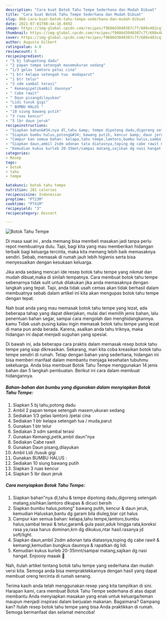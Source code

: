```yaml
---
description: "Cara buat Botok Tahu Tempe Sederhana dan Mudah Dibuat"
title: "Cara buat Botok Tahu Tempe Sederhana dan Mudah Dibuat"
slug: 868-cara-buat-botok-tahu-tempe-sederhana-dan-mudah-dibuat
date: 2021-07-01T08:44:16.049Z
image: https://img-global.cpcdn.com/recipes/f9686d3040387c7f/680x482cq70/botok-tahu-tempe-foto-resep-utama.jpg
thumbnail: https://img-global.cpcdn.com/recipes/f9686d3040387c7f/680x482cq70/botok-tahu-tempe-foto-resep-utama.jpg
cover: https://img-global.cpcdn.com/recipes/f9686d3040387c7f/680x482cq70/botok-tahu-tempe-foto-resep-utama.jpg
author: Augusta Gilbert
ratingvalue: 4.8
reviewcount: 5
recipeingredient:
- "5 bj tahupotong dadu"
- "2 papan tempe setengah masemukuran sedang"
- "1/3 gelas lamtoro petai cina"
- "1 btr kelapa setengah tua  mudaparut"
- "1 btr telur"
- "3 sdm sambal terasi"
- " Kemangipetikambil daunnya"
- " Cabe rawit"
- " Daun pisangdilayukan"
- "Lidi tusuk gigi"
- " BUMBU HALUS "
- "10 siung bawang putih"
- "3 ruas kencur"
- "5 lbr daun jeruk"
recipeinstructions:
- "Siapkan bahan&#34;nya dl,tahu &amp; tempe dipotong dadu,digoreng setengah matang,sisihkan.lamtoro dikupas &amp; dicuci bersih"
- "Siapkan bumbu halus,potong&#34; bawang putih, kencur &amp; daun jeruk, kemudian Haluskan,bantu dg garam bila diuleg,biar cpt halus"
- "Campur kan semua bahan: kelapa,tahu tempe,lamtoro,bumbu halus,sambal terasi &amp; telur,garam&amp; gula pasir,aduk hingga rata,koreksi rasa ya,rasa harus dominan,krn dg dikukus,ntar hasil.rasanya jd soft/light."
- "Siapkan daun,ambil 2sdm adonan tata diatasnya,toping dg cabe rawit &amp; kemangi,kemudian bungkus daunnya &amp; rapatkan dg lidi."
- "Kemudian kukus kurleb 20-35mnt/sampai matang,sajikan dg nasi hangat. Enjoooy maaak 💞"
categories:
- Resep
tags:
- botok
- tahu
- tempe

katakunci: botok tahu tempe 
nutrition: 281 calories
recipecuisine: Indonesian
preptime: "PT23M"
cooktime: "PT41M"
recipeyield: "3"
recipecategory: Dessert

---
```



![Botok Tahu Tempe](https://img-global.cpcdn.com/recipes/f9686d3040387c7f/680x482cq70/botok-tahu-tempe-foto-resep-utama.jpg)

Di masa  saat ini , anda memang bisa membeli masakan jadi tanpa perlu repot membuatnya dulu. Tapi, bagi kita yang mau memberikan hidangan terbaik bagi keluarga tercinta, maka kita memang lebih baik memasaknya sendiri. Sebab, memasak di rumah jauh lebih higienis serta bisa menyesuaikan dengan kesukaan keluarga.

Jika anda sedang mencari ide resep botok tahu tempe yang nikmat dan mudah dibuat,maka di sinilah tempatnya. Cara membuat botok tahu tempe  sebenarnya tidak sulit untuk dilakukan jika anda memasaknya dengan langkah yang tepat. Tapi, anda tidak usah cemas akan tidak berhasil dalam membuatnya 
sebab dalam artikel ini kita akan mengupas botok tahu tempe dengan tepat.  



Nah buat anda yang mau memasak botok tahu tempe yang lezat, ada beberapa tahap yang dapat dikerjakan, mulai dari memilih jenis bahan, lalu penentuan bahan segar, sampai cara mengolah dan menghidangkannya. kamu Tidak usah pusing kalau ingin memasak botok tahu tempe yang lezat di mana pun anda berada. Karena, asalkan anda  tahu triknya, maka hidangan ini dapat menjadi suguhan yang spesial.

Di bawah ini, ada beberapa cara praktis  dalam memasak resep botok tahu tempe yang siap dikreasikan. Sekarang, mari kita coba kreasikan botok tahu tempe sendiri di rumah. Tetap dengan bahan yang sederhana, hidangan ini bisa memberi manfaat dalam membantu menjaga kesehatan tubuhmu sekeluarga. Anda bisa membuat Botok Tahu Tempe menggunakan 14 jenis bahan dan 5 langkah pembuatan. Berikut ini cara dalam membuat hidangannya.

<!--inarticleads1-->

##### Bahan-bahan dan bumbu yang digunakan dalam menyiapkan Botok Tahu Tempe:

1. Siapkan 5 bj tahu,potong dadu
1. Ambil 2 papan tempe setengah masem,ukuran sedang
1. Sediakan 1/3 gelas lamtoro /petai cina
1. Sediakan 1 btr kelapa setengah tua / muda,parut
1. Gunakan 1 btr telur
1. Sediakan 3 sdm sambal terasi
1. Gunakan  Kemangi,petik,ambil daun&#34;nya
1. Sediakan  Cabe rawit
1. Gunakan  Daun pisang,dilayukan
1. Ambil Lidi /tusuk gigi
1. Gunakan  BUMBU HALUS :
1. Sediakan 10 siung bawang putih
1. Siapkan 3 ruas kencur
1. Siapkan 5 lbr daun jeruk




<!--inarticleads2-->

##### Cara menyiapkan Botok Tahu Tempe:

1. Siapkan bahan&#34;nya dl,tahu &amp; tempe dipotong dadu,digoreng setengah matang,sisihkan.lamtoro dikupas &amp; dicuci bersih
1. Siapkan bumbu halus,potong&#34; bawang putih, kencur &amp; daun jeruk, kemudian Haluskan,bantu dg garam bila diuleg,biar cpt halus
1. Campur kan semua bahan: kelapa,tahu tempe,lamtoro,bumbu halus,sambal terasi &amp; telur,garam&amp; gula pasir,aduk hingga rata,koreksi rasa ya,rasa harus dominan,krn dg dikukus,ntar hasil.rasanya jd soft/light.
1. Siapkan daun,ambil 2sdm adonan tata diatasnya,toping dg cabe rawit &amp; kemangi,kemudian bungkus daunnya &amp; rapatkan dg lidi.
1. Kemudian kukus kurleb 20-35mnt/sampai matang,sajikan dg nasi hangat. Enjoooy maaak 💞




Nah, itulah artikel tentang  botok tahu tempe  yang sederhana dan mudah versi kita. Semoga anda bisa mempraktekkannya dengan hasil yang dapat membuat oreng tercinta di rumah senang. 

Terima kasih anda telah menggunakan resep yang kita tampilkan di sini. Harapan kami, cara membuat  Botok Tahu Tempe sederhana di atas dapat membantu Anda menyiapkan masakan yang enak untuk keluarga/teman maupun menjadi inspirasi dalam berjualan makanan. Bagaimana? Gampang kan? Itulah resep botok tahu tempe yang bisa Anda praktikkan di rumah. Semoga bermanfaat dan selamat mencoba!


